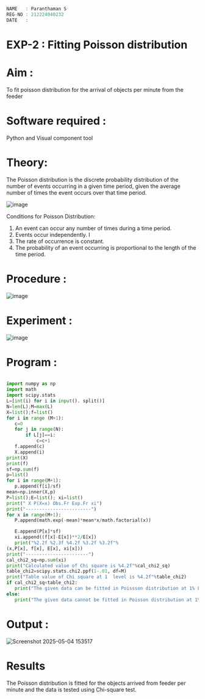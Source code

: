 ```c
NAME   : Paranthaman S
REG-NO : 212224040232
DATE   : 
```
# EXP-2 : Fitting Poisson  distribution
# Aim : 

To fit poisson distribution for the arrival of objects per minute from the feeder

# Software required :  

Python and Visual component tool

# Theory:

The Poisson distribution is the discrete probability distribution of the number of events occurring in a given time period, given the average number of times the event occurs over that time period.

![image](https://user-images.githubusercontent.com/104613195/166248326-fd042076-8b0b-40c4-8b11-1d8e8fcb74db.png)

 Conditions for Poisson Distribution:

1. An event can occur any number of times during a time period.
2. Events occur independently. I
3. The rate of occurrence is constant.
4. The probability of an event occurring is proportional to the length of the time period. 
 
# Procedure :

![image](https://user-images.githubusercontent.com/104613195/166251988-d0c53205-6080-4f7b-ae4c-398178586637.png)

# Experiment :

![image](https://user-images.githubusercontent.com/103921593/230282876-f4a5afbf-cac1-4648-a1b0-c78840638a8e.png)

# Program :
```python

import numpy as np
import math
import scipy.stats
L=[int(i) for i in input(). split()]
N=len(L);M=max(L)
X=list();f=list()
for i in range (M+1):
   c=0
   for j in range(N):
       if L[j]==i:
           c=c+1
   f.append(c)
   X.append(i)
print(X)
print(f)
sf=np.sum(f)
p=list()
for i in range(M+1):
   p.append(f[i]/sf)
mean=np.inner(X,p)
P=list();E=list(); xi=list()
print(" X P(X=x) Obs.Fr Exp.Fr xi")
print("------------------------")
for x in range(M+1):
   P.append(math.exp(-mean)*mean*x/math.factorial(x))

   E.append(P[x]*sf)
   xi.append((f[x]-E[x])**2/E[x])
   print("%2.2f %2.3f %4.2f %3.2f %3.2f"%
(x,P[x], f[x], E[x], xi[x]))
print("-----------------------")
cal_chi2_sq=np.sum(xi)
print("Calculated value of Chi square is %4.2f"%cal_chi2_sq)
table_chi2=scipy.stats.chi2.ppf(1-.01, df=M)
print("Table value of Chi square at 1  level is %4.2f"%table_chi2)
if cal_chi2_sq<table_chi2:
   print("The given data can be fitted in Poissson distribution at 1% LOS")
else:
   print("The given data cannot be fitted in Poisson distribution at 1% LOS")

```
 

# Output : 
![Screenshot 2025-05-04 153517](https://github.com/user-attachments/assets/376c86e5-9275-45c8-938d-d8a729cd5928)



# Results

The Poisson distribution is fitted for the objects arrived from feeder per minute and the data is tested using Chi-square test. 
 
